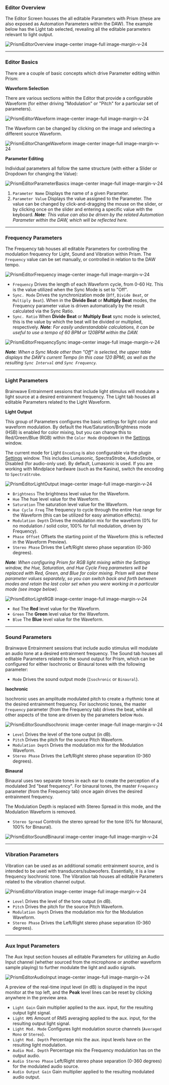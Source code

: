 ### Editor Overview

The Editor Screen houses the all editable Parameters with Prism (these are also exposed as Automation Parameters within the DAW).
The example below has the Light tab selected, revealing all the editable parameters relevant to light output.

![PrismEditorOverview image-center image-full image-margin-v-24](img/editor/Prism_Interface_Editor_Overview.png)

---

### Editor Basics

There are a couple of basic concepts which drive Parameter editing within Prism:

**Waveform Selection**

There are various sections within the Editor that provide a configurable Waveform (for either driving "Modulation" or "Pitch" for a particular set of parameters).

![PrismEditorWaveform image-center image-full image-margin-v-24](img/editor/Prism_Interface_Editor_Waveform.png)

The Waveform can be changed by clicking on the image and selecting a different source Waveform.

![PrismEditorChangeWaveform image-center image-full image-margin-v-24](img/editor/Prism_Interface_Editor_ChangeWaveform.png)

**Parameter Editing**

Individual parameters all follow the same structure (with either a Slider or Dropdown for changing the Value):

![PrismEditorParameterBasics image-center image-full image-margin-v-24](img/editor/Prism_Interface_Editor_ParameterBasics.png)

1. `Parameter Name` Displays the name of a given Parameter.
2. `Parameter Value` Displays the value assigned to the Parameter. The value can be changed by 
click-and-dragging the mouse on the slider, or by clicking once on the slider and entering a 
specific value with the keyboard. _**Note**: This value can also be driven by the related Automation Parameter within the DAW,
which will be reflected here._

---

### Frequency Parameters

The Frequency tab houses all editable Parameters for controlling the modulation frequency for Light, Sound and Vibration within Prism. The `Frequency` value can be set manually, or controlled in relation to the DAW tempo.

![PrismEditorFrequency image-center image-full image-margin-v-24](img/editor/Prism_Interface_Editor_Frequency.png)

* `Frequency` Drives the length of each Waveform cycle, from 0-60 Hz. This is the value utilized when the Sync Mode is set to "Off".
* `Sync. Mode` Drives the synchronization mode (`Off`, `Divide Beat`, or `Multiply Beat`). When in the **Divide Beat** or **Multiply Beat** modes, the Frequency parameter value is driven automatically by the result calculated via the Sync Ratio.
* `Sync. Ratio` When **Divide Beat** or **Multiply Beat** sync mode is selected, this is the value by which the beat will be divided or multiplied, respectively.
_**Note**: For easily understandable calculations, it can be useful to use a tempo of 60 BPM or 120BPM within the DAW._

![PrismEditorFrequencySync image-center image-full image-margin-v-24](img/editor/Prism_Interface_Editor_FrequencySync.png)

_**Note**: When a Sync Mode other than "Off" is selected, the upper table displays the DAW's current Tempo (in this case 120 BPM), 
as well as the resulting `Sync Interval` and `Sync Frequency`._

---

### Light Parameters

Brainwave Entrainment sessions that include light stimulus will modulate a light source at a desired entrainment frequency.
The Light tab houses all editable Parameters related to the Light Waveform.

**Light Output**

This group of Parameters configures the basic settings for light color and waveform modulation. 
By default the Hue/Saturation/Brightness mode (HSB) is enabled for color mixing, but you can change this to Red/Green/Blue (RGB) within the `Color Mode` dropdown in the [Settings](03-settings-screen.md) window.

The current mode for Light `Encoding` is also configurable via the plugin [Settings](03-settings-screen.md) window. This includes Lumasonic, SpectraStrobe, AudioStrobe, or Disabled (for audio-only use). By default, Lumasonic is used.
If you are working with Mindplace hardware (such as the Kasina), switch the encoding to `SpectraStrobe`.

![PrismEditorLightOutput image-center image-full image-margin-v-24](img/editor/Prism_Interface_Editor_Light_LightOutput.png)

* `Brightness` The brightness level value for the Waveform.
* `Hue` The hue level value for the Waveform.
* `Saturation` The saturation level value for the Waveform.
* `Hue Cycle Freq` The frequency to cycle through the entire Hue range for the Waveform (this can be utilized for easy animation effects).
* `Modulation Depth` Drives the modulation mix for the waveform (0% for no modulation / solid color, 100% for full modulation, driven by Frequency).
* `Phase Offset` Offsets the starting point of the Waveform (this is reflected in the Waveform Preview).
* `Stereo Phase` Drives the Left/Right stereo phase separation (0-360 degrees).

_**Note**: When configuring Prism for RGB light mixing within the Settings window, the Hue, Saturation, and Hue Cycle Freq parameters
will be replaced with Red, Green, and Blue for color mixing. Prism will save these parameter values separately, so you can switch back and forth
between modes and retain the last color set when you were working in a particular mode (see image below)._

![PrismEditorLightRGB image-center image-full image-margin-v-24](img/editor/Prism_Interface_Editor_Light_RGB.png)

* `Red` The **Red** level value for the Waveform.
* `Green` The **Green** level value for the Waveform.
* `Blue` The **Blue** level value for the Waveform.

---

### Sound Parameters

Brainwave Entrainment sessions that include audio stimulus will modulate an audio tone at a desired entrainment frequency.
The Sound tab houses all editable Parameters related to the sound output for Prism, which can be configured for either 
Isochronic or Binaural tones with the following parameter:

* `Mode` Drives the sound output mode (`Isochronic` or `Binaural`).

**Isochronic**

Isochronic uses an amplitude modulated pitch to create a rhythmic tone at the desired entrainment frequency. 
For isochronic tones, the master `Frequency` parameter (from the Frequency tab) drives the beat, while all other aspects 
of the tone are driven by the parameters below `Mode`.

![PrismEditorSoundIsochronic image-center image-full image-margin-v-24](img/editor/Prism_Interface_Editor_Sound_Isochronic.png)

* `Level` Drives the level of the tone output (in dB).
* `Pitch` Drives the pitch for the source Pitch Waveform.
* `Modulation Depth` Drives the modulation mix for the Modulation Waveform.
* `Stereo Phase` Drives the Left/Right stereo phase separation (0-360 degrees).

**Binaural**

Binaural uses two separate tones in each ear to create the perception of a modulated 3rd "beat frequency".
For binaural tones, the master `Frequency` parameter (from the Frequency tab) once again drives the desired entrainment frequency. 

The Modulation Depth is replaced with Stereo Spread in this mode, and the Modulation Waveform is removed.

* `Stereo Spread` Controls the stereo spread for the tone (0% for Monaural, 100% for Binaural).

![PrismEditorSoundBinaural image-center image-full image-margin-v-24](img/editor/Prism_Interface_Editor_Sound_Binaural.png)

---

### Vibration Parameters

Vibration can be used as an additional somatic entrainment source, and is intended to be used with transducers/subwoofers.
Essentially, it is a low frequency Isochronic tone.
The Vibration tab houses all editable Parameters related to the vibration channel output.

![PrismEditorVibration image-center image-full image-margin-v-24](img/editor/Prism_Interface_Editor_Vibration.png)

* `Level` Drives the level of the tone output (in dB).
* `Pitch` Drives the pitch for the source Pitch Waveform.
* `Modulation Depth` Drives the modulation mix for the Modulation Waveform.
* `Stereo Phase` Drives the Left/Right stereo phase separation (0-360 degrees).

---

### Aux Input Parameters

The Aux Input section houses all editable Parameters for utilizing an Audio Input channel (whether sourced from the
microphone or another waveform sample playing) to further modulate the light and audio signals.

![PrismEditorAudioInput image-center image-full image-margin-v-24](img/editor/Prism_Interface_Editor_AuxInput.png)

A preview of the real-time input level (in dB) is displayed in the input monitor at the top left, and the **Peak** level
lines can be reset by clicking anywhere in the preview area.

* `Light Gain` Gain multiplier applied to the aux. input, for the resulting output light signal.
* `Light RMS` Amount of RMS averaging applied to the aux. input, for the resulting output light signal.
* `Light Mod. Mode` Configures light modulation source channels (`Averaged Mono` or `Stereo`).
* `Light Mod. Depth` Percentage mix the aux. input levels have on the resulting light modulation.
* `Audio Mod. Depth` Percentage mix the Frequency modulation has on the output audio.
* `Audio Stereo Phase` Left/Right stereo phase separation (0-360 degrees) for the modulated audio source.
* `Audio Output Gain` Gain multiplier applied to the resulting modulated audio output.